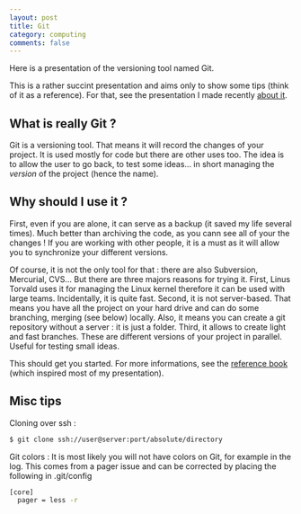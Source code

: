 ```yaml
---
layout: post
title: Git
category: computing
comments: false
---
```



Here is a presentation of the versioning tool named Git.
<!--more-->

This is a rather succint presentation and aims only to show some tips (think of
it as a reference). 
For that, see the presentation I made recently [about it](http://alexis.praga.free.fr/files/git_pres.pdf).

## What is really Git ?
Git is a versioning tool. That means it will record the changes of your project.
It is used mostly for code but there are other uses too. The idea is to allow
the user to go back, to test some ideas... in short managing the *version* of the
project (hence the name).

## Why should I use it ?
First, even if you are alone, it can serve as a backup (it saved my life several
times). Much better than archiving the code, as you cann see all of your the changes !
If you are working with other people, it is a must as it will allow you to
synchronize your different versions.  

Of course, it is not the only tool for that : there are also Subversion,
Mercurial, CVS... But there are three majors reasons for trying it. First, Linus
Torvald uses it for managing the Linux kernel therefore it can be used with
large teams. Incidentally, it is quite fast. Second, it is not server-based.
That means you have all the project on your hard drive and can do some
branching, merging (see below) locally. Also, it means you can create a git
repository without a server : it is just a folder.  Third, it allows to create
light and fast branches. These are different versions of your project in
parallel. Useful for testing small ideas.

This should get you started. For more informations, see the [reference
book](http://git-scm.com/book)
(which inspired most of my presentation).


## Misc tips
Cloning over ssh : 

``` bash
$ git clone ssh://user@server:port/absolute/directory
```

Git colors :
It is most likely you will not have colors on Git, for example in the log. This
comes from a pager issue and can be corrected by placing the following in
<ic>.git/config</ic>

``` bash
[core]
  pager = less -r
```


